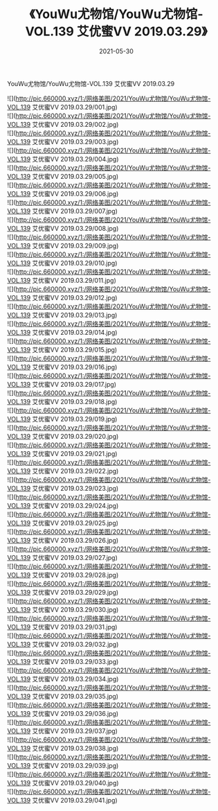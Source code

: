﻿---
layout: post
title:  《YouWu尤物馆/YouWu尤物馆-VOL.139 艾优蜜VV 2019.03.29》
date:   2021-05-30
img: http://pic.660000.xyz/1:/网络美图/2021/YouWu尤物馆/YouWu尤物馆-VOL.139 艾优蜜VV 2019.03.29/000.jpg
categories: [美女, 清纯, 唯美]
---

YouWu尤物馆/YouWu尤物馆-VOL.139 艾优蜜VV 2019.03.29

 ![](http://pic.660000.xyz/1:/网络美图/2021/YouWu尤物馆/YouWu尤物馆-VOL.139 艾优蜜VV 2019.03.29/001.jpg) <br>![](http://pic.660000.xyz/1:/网络美图/2021/YouWu尤物馆/YouWu尤物馆-VOL.139 艾优蜜VV 2019.03.29/002.jpg) <br>![](http://pic.660000.xyz/1:/网络美图/2021/YouWu尤物馆/YouWu尤物馆-VOL.139 艾优蜜VV 2019.03.29/003.jpg) <br>![](http://pic.660000.xyz/1:/网络美图/2021/YouWu尤物馆/YouWu尤物馆-VOL.139 艾优蜜VV 2019.03.29/004.jpg) <br>![](http://pic.660000.xyz/1:/网络美图/2021/YouWu尤物馆/YouWu尤物馆-VOL.139 艾优蜜VV 2019.03.29/005.jpg) <br>![](http://pic.660000.xyz/1:/网络美图/2021/YouWu尤物馆/YouWu尤物馆-VOL.139 艾优蜜VV 2019.03.29/006.jpg) <br>![](http://pic.660000.xyz/1:/网络美图/2021/YouWu尤物馆/YouWu尤物馆-VOL.139 艾优蜜VV 2019.03.29/007.jpg) <br>![](http://pic.660000.xyz/1:/网络美图/2021/YouWu尤物馆/YouWu尤物馆-VOL.139 艾优蜜VV 2019.03.29/008.jpg) <br>![](http://pic.660000.xyz/1:/网络美图/2021/YouWu尤物馆/YouWu尤物馆-VOL.139 艾优蜜VV 2019.03.29/009.jpg) <br>![](http://pic.660000.xyz/1:/网络美图/2021/YouWu尤物馆/YouWu尤物馆-VOL.139 艾优蜜VV 2019.03.29/010.jpg) <br>![](http://pic.660000.xyz/1:/网络美图/2021/YouWu尤物馆/YouWu尤物馆-VOL.139 艾优蜜VV 2019.03.29/011.jpg) <br>![](http://pic.660000.xyz/1:/网络美图/2021/YouWu尤物馆/YouWu尤物馆-VOL.139 艾优蜜VV 2019.03.29/012.jpg) <br>![](http://pic.660000.xyz/1:/网络美图/2021/YouWu尤物馆/YouWu尤物馆-VOL.139 艾优蜜VV 2019.03.29/013.jpg) <br>![](http://pic.660000.xyz/1:/网络美图/2021/YouWu尤物馆/YouWu尤物馆-VOL.139 艾优蜜VV 2019.03.29/014.jpg) <br>![](http://pic.660000.xyz/1:/网络美图/2021/YouWu尤物馆/YouWu尤物馆-VOL.139 艾优蜜VV 2019.03.29/015.jpg) <br>![](http://pic.660000.xyz/1:/网络美图/2021/YouWu尤物馆/YouWu尤物馆-VOL.139 艾优蜜VV 2019.03.29/016.jpg) <br>![](http://pic.660000.xyz/1:/网络美图/2021/YouWu尤物馆/YouWu尤物馆-VOL.139 艾优蜜VV 2019.03.29/017.jpg) <br>![](http://pic.660000.xyz/1:/网络美图/2021/YouWu尤物馆/YouWu尤物馆-VOL.139 艾优蜜VV 2019.03.29/018.jpg) <br>![](http://pic.660000.xyz/1:/网络美图/2021/YouWu尤物馆/YouWu尤物馆-VOL.139 艾优蜜VV 2019.03.29/019.jpg) <br>![](http://pic.660000.xyz/1:/网络美图/2021/YouWu尤物馆/YouWu尤物馆-VOL.139 艾优蜜VV 2019.03.29/020.jpg) <br>![](http://pic.660000.xyz/1:/网络美图/2021/YouWu尤物馆/YouWu尤物馆-VOL.139 艾优蜜VV 2019.03.29/021.jpg) <br>![](http://pic.660000.xyz/1:/网络美图/2021/YouWu尤物馆/YouWu尤物馆-VOL.139 艾优蜜VV 2019.03.29/022.jpg) <br>![](http://pic.660000.xyz/1:/网络美图/2021/YouWu尤物馆/YouWu尤物馆-VOL.139 艾优蜜VV 2019.03.29/023.jpg) <br>![](http://pic.660000.xyz/1:/网络美图/2021/YouWu尤物馆/YouWu尤物馆-VOL.139 艾优蜜VV 2019.03.29/024.jpg) <br>![](http://pic.660000.xyz/1:/网络美图/2021/YouWu尤物馆/YouWu尤物馆-VOL.139 艾优蜜VV 2019.03.29/025.jpg) <br>![](http://pic.660000.xyz/1:/网络美图/2021/YouWu尤物馆/YouWu尤物馆-VOL.139 艾优蜜VV 2019.03.29/026.jpg) <br>![](http://pic.660000.xyz/1:/网络美图/2021/YouWu尤物馆/YouWu尤物馆-VOL.139 艾优蜜VV 2019.03.29/027.jpg) <br>![](http://pic.660000.xyz/1:/网络美图/2021/YouWu尤物馆/YouWu尤物馆-VOL.139 艾优蜜VV 2019.03.29/028.jpg) <br>![](http://pic.660000.xyz/1:/网络美图/2021/YouWu尤物馆/YouWu尤物馆-VOL.139 艾优蜜VV 2019.03.29/029.jpg) <br>![](http://pic.660000.xyz/1:/网络美图/2021/YouWu尤物馆/YouWu尤物馆-VOL.139 艾优蜜VV 2019.03.29/030.jpg) <br>![](http://pic.660000.xyz/1:/网络美图/2021/YouWu尤物馆/YouWu尤物馆-VOL.139 艾优蜜VV 2019.03.29/031.jpg) <br>![](http://pic.660000.xyz/1:/网络美图/2021/YouWu尤物馆/YouWu尤物馆-VOL.139 艾优蜜VV 2019.03.29/032.jpg) <br>![](http://pic.660000.xyz/1:/网络美图/2021/YouWu尤物馆/YouWu尤物馆-VOL.139 艾优蜜VV 2019.03.29/033.jpg) <br>![](http://pic.660000.xyz/1:/网络美图/2021/YouWu尤物馆/YouWu尤物馆-VOL.139 艾优蜜VV 2019.03.29/034.jpg) <br>![](http://pic.660000.xyz/1:/网络美图/2021/YouWu尤物馆/YouWu尤物馆-VOL.139 艾优蜜VV 2019.03.29/035.jpg) <br>![](http://pic.660000.xyz/1:/网络美图/2021/YouWu尤物馆/YouWu尤物馆-VOL.139 艾优蜜VV 2019.03.29/036.jpg) <br>![](http://pic.660000.xyz/1:/网络美图/2021/YouWu尤物馆/YouWu尤物馆-VOL.139 艾优蜜VV 2019.03.29/037.jpg) <br>![](http://pic.660000.xyz/1:/网络美图/2021/YouWu尤物馆/YouWu尤物馆-VOL.139 艾优蜜VV 2019.03.29/038.jpg) <br>![](http://pic.660000.xyz/1:/网络美图/2021/YouWu尤物馆/YouWu尤物馆-VOL.139 艾优蜜VV 2019.03.29/039.jpg) <br>![](http://pic.660000.xyz/1:/网络美图/2021/YouWu尤物馆/YouWu尤物馆-VOL.139 艾优蜜VV 2019.03.29/040.jpg) <br>![](http://pic.660000.xyz/1:/网络美图/2021/YouWu尤物馆/YouWu尤物馆-VOL.139 艾优蜜VV 2019.03.29/041.jpg) <br>